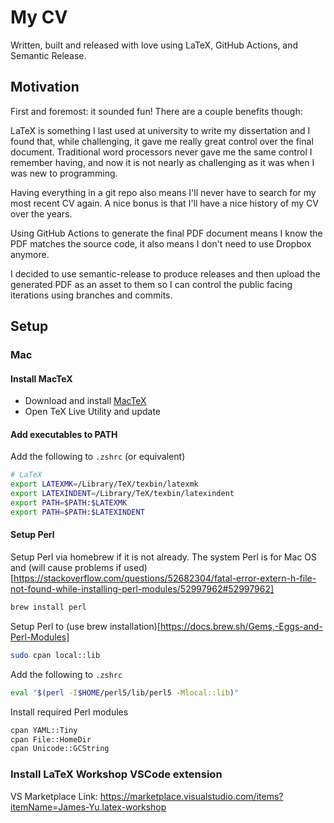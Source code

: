 # My CV

Written, built and released with love using LaTeX, GitHub Actions, and Semantic
Release.

## Motivation

First and foremost: it sounded fun! There are a couple benefits though:

LaTeX is something I last used at university to write my dissertation and I
found that, while challenging, it gave me really great control over the final
document. Traditional word processors never gave me the same control I remember
having, and now it is not nearly as challenging as it was when I was new to
programming.

Having everything in a git repo also means I'll never have to search for my most
recent CV again. A nice bonus is that I'll have a nice history of my CV over the
years.

Using GitHub Actions to generate the final PDF document means I know the PDF
matches the source code, it also means I don't need to use Dropbox anymore.

I decided to use semantic-release to produce releases and then upload the
generated PDF as an asset to them so I can control the public facing iterations
using branches and commits.

## Setup

### Mac

#### Install MacTeX

- Download and install [MacTeX](https://www.tug.org/mactex/)
- Open TeX Live Utility and update

#### Add executables to PATH

Add the following to `.zshrc` (or equivalent)

```sh
# LaTeX
export LATEXMK=/Library/TeX/texbin/latexmk
export LATEXINDENT=/Library/TeX/texbin/latexindent
export PATH=$PATH:$LATEXMK
export PATH=$PATH:$LATEXINDENT
```

#### Setup Perl

Setup Perl via homebrew if it is not already. The system Perl is for Mac OS and
(will cause problems if used)[https://stackoverflow.com/questions/52682304/fatal-error-extern-h-file-not-found-while-installing-perl-modules/52997962#52997962]

```sh
brew install perl
```

Setup Perl to (use brew installation)[https://docs.brew.sh/Gems,-Eggs-and-Perl-Modules]

```sh
sudo cpan local::lib
```

Add the following to `.zshrc`

```sh
eval "$(perl -I$HOME/perl5/lib/perl5 -Mlocal::lib)"
```

Install required Perl modules

```sh
cpan YAML::Tiny
cpan File::HomeDir
cpan Unicode::GCString
```

### Install LaTeX Workshop VSCode extension

VS Marketplace Link: https://marketplace.visualstudio.com/items?itemName=James-Yu.latex-workshop
